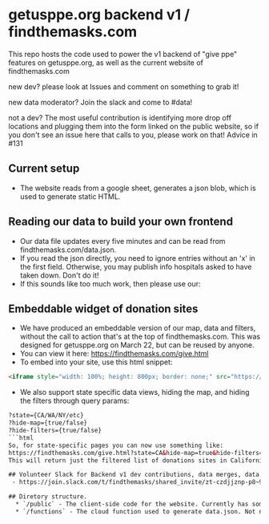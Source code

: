 # getusppe.org backend v1 / findthemasks.com
This repo hosts the code used to power the v1 backend of "give ppe" features on getusppe.org, as well as the current website of findthemasks.com

new dev? please look at Issues and comment on something to grab it!

new data moderator? Join the slack and come to #data!

not a dev? The most useful contribution is identifying more drop off locations and plugging them into the form linked on the public website, so if you don't see an issue here that calls to you, please work on that! Advice in #131

## Current setup
 - The website reads from a google sheet, generates a json blob, which is used to generate static HTML.
 
 ## Reading our data to build your own frontend
 - Our data file updates every five minutes and can be read from findthemasks.com/data.json. 
 - If you read the json directly, you need to ignore entries without an 'x' in the first field. Otherwise, you may publish info hospitals asked to have taken down. Don't do it! 
 - If this sounds like too much work, then please use our:

## Embeddable widget of donation sites
- We have produced an embeddable version of our map, data and filters, without the call to action that's at the top of findthemasks.com. This was designed for getusppe.org on March 22, but can be reused by anyone.
- You can view it here: https://findthemasks.com/give.html
- To embed into your site, use this html snippet:

```html
<iframe style="width: 100%; height: 800px; border: none;" src="https://findthemasks.com/give.html"></iframe>
```
- We also support state specific data views, hiding the map, and hiding the filters through query params:
```html
?state={CA/WA/NY/etc}
?hide-map={true/false}
?hide-filters={true/false}
```html
So, for state-specific pages you can now use something like:
https://findthemasks.com/give.html?state=CA&hide-map=true&hide-filters=true
This will return just the filtered list of donations sites in California.

## Volunteer Slack for Backend v1 dev contributions, data merges, data cleaning
 - https://join.slack.com/t/findthemasks/shared_invite/zt-czdjjznp-p8~9oKuXtV_gn7wEBZGGoA

## Diretory structure.
  * `/public` - The client-side code for the website. Currently has some symlinks to legacy file locations.
  * `/functions` - The cloud function used to generate data.json. Not needed for frontend work.
